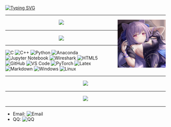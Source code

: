 [![Typing SVG](https://readme-typing-svg.demolab.com?font=Fira+Code&pause=200&color=F9CCE2&background=FFFFFF00&multiline=true&width=800&height=95&lines=Hi+there%2C+I'm+Schwi)](https://git.io/typing-svg)

---

<img width="30%" align="right" alt="Github" src="bailan.jpg" />

<div align="center"> <img src="https://metrics.lecoq.io/Schwi201304?template=classic&config.timezone=Asia%2FShanghai"> </div>


---
<p align="center">
<img align="center" src="https://github-readme-stats.vercel.app/api/top-langs/?username=Schwi201304&layout=compact&langs_count=8%20Notebook&theme=dark" >
</p> 

---
![C](https://img.shields.io/badge/C-ef4136?style=flat&logo=C&logoColor=white)
![C++](https://img.shields.io/badge/-C++-00599C?style=flat&logo=cplusplus)
![Python](https://img.shields.io/badge/Python-3776AB?style=flat&logo=Python&logoColor=white)
![Anaconda](https://img.shields.io/badge/Anaconda-00DB00?style=flat&logo=anaconda&logoColor=white)
![Jupyter Notebook](https://img.shields.io/badge/Jupyter_Notebook%20-%23F37626?style=flat&logo=Jupyter&logoColor=white)
![Wireshark](https://img.shields.io/badge/Wireshark-0072E3?style=flat&logo=wireshark&logoColor=ffffff)
![HTML5](https://img.shields.io/badge/-HTML5-%23E44D27?style=flat&logo=html5&logoColor=ffffff)
![GitHub](https://img.shields.io/badge/-GitHub-181717?style=flat&logo=github)
![VS Code](http://img.shields.io/badge/-VS%20Code-007ACC?style=flat&logo=visual-studio-code&logoColor=ffffff)
![PyTorch](http://img.shields.io/badge/PyTorch-f58220?style=flat&logo=pytorch&logoColor=ffffff)
![Latex](https://img.shields.io/badge/Latex-black?style=flat&logo=latex&logoColor=white)
![Markdown](https://img.shields.io/badge/-Markdown-333333?style=flat&logo=markdown)
![Windows](https://img.shields.io/badge/Windows-0078D6?style=flat-square&logo=windows&logoColor=white)
![Linux](https://img.shields.io/badge/Linux-FCC624?style=style=flat-square&logo=linux&logoColor=black)

---
<div align="center"><img src="https://cdn.jsdelivr.net/gh/Schwi201304/Schwi201304/contribution-snake/github-contribution-grid-snake.svg" /></div>

---
<div align="center"> <img src="https://activity-graph.herokuapp.com/graph?username=Schwi201304&theme=xcode" /> </div>

---
- Email: ![Email](https://img.shields.io/badge/-oyq201304%40gmail.com-yellow?style=flat-square&logo=gmail&logoColor=white)
- QQ: ![QQ](https://img.shields.io/badge/-2091669844-blue?style=flat-square&logo=tencentqq&logoColor=white)
